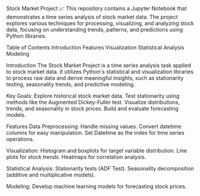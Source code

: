 Stock Market Project 📈
This repository contains a Jupyter Notebook that demonstrates a time series analysis of stock market data. The project explores various techniques for processing, visualizing, and analyzing stock data, focusing on understanding trends, patterns, and predictions using Python libraries.

Table of Contents
Introduction
Features
Visualization 
Statistical Analysis 
Modeling 

Introduction
The Stock Market Project is a time series analysis task applied to stock market data. It utilizes Python's statistical and visualization libraries to process raw data and derive meaningful insights, such as stationarity testing, seasonality trends, and predictive modeling.

Key Goals:
Explore historical stock market data.
Test stationarity using methods like the Augmented Dickey-Fuller test.
Visualize distributions, trends, and seasonality in stock prices.
Build and evaluate forecasting models.

Features
Data Preprocessing:
Handle missing values.
Convert datetime columns for easy manipulation.
Set Datetime as the index for time series operations.

Visualization:
Histogram and boxplots for target variable distribution.
Line plots for stock trends.
Heatmaps for correlation analysis.

Statistical Analysis:
Stationarity tests (ADF Test).
Seasonality decomposition (additive and multiplicative models).

Modeling:
Develop machine learning models for forecasting stock prices.




